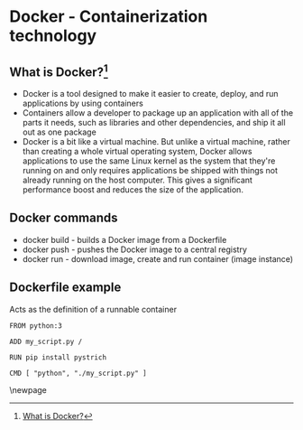 
# Docker - Containerization technology

## What is Docker?[^what_is_docker]

* Docker is a tool designed to make it easier to create, deploy, and run applications by using containers
* Containers allow a developer to package up an application with all of the parts it needs, such as libraries and other dependencies, and ship it all out as one package
* Docker is a bit like a virtual machine. But unlike a virtual machine, rather than creating a whole virtual operating system, Docker allows applications to use the same
  Linux kernel as the system that they're running on and only requires applications be shipped with things not already running on the host computer. This gives a significant
  performance boost and reduces the size of the application.

## Docker commands

* docker build - builds a Docker image from a Dockerfile
* docker push - pushes the Docker image to a central registry
* docker run - download image, create and run container (image instance)

## Dockerfile example

Acts as the definition of a runnable container 

```
FROM python:3

ADD my_script.py /

RUN pip install pystrich

CMD [ "python", "./my_script.py" ]
```

[^what_is_docker]: [What is Docker?](https://opensource.com/resources/what-docker)

\newpage